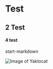 # Test
## 2 Test
#### 4 test
start-markdown

![Image of Yaktocat](https://octodex.github.com/images/yaktocat.png)

